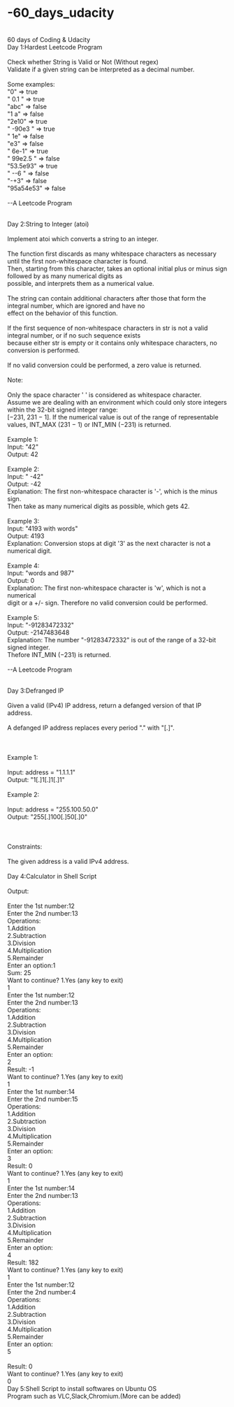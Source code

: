 # -60_days_udacity
<br />60 days of Coding &amp; Udacity<br />
Day 1:Hardest Leetcode Program
<br />
<br />Check whether String is Valid or Not (Without regex)
<br />Validate if a given string can be interpreted as a decimal number.
<br />
<br />Some examples:
<br />"0" => true
<br />" 0.1 " => true
<br />"abc" => false
<br />"1 a" => false
<br />"2e10" => true
<br />" -90e3   " => true
<br />" 1e" => false
<br />"e3" => false
<br />" 6e-1" => true
<br />" 99e2.5 " => false
<br />"53.5e93" => true
<br />" --6 " => false
<br />"-+3" => false
<br />"95a54e53" => false
<br />
<br />--A Leetcode Program

<br />Day 2:String to Integer (atoi)
<br />
<br />Implement atoi which converts a string to an integer.
<br />
<br />The function first discards as many whitespace characters as necessary until the first non-whitespace character is found. <br />Then, starting from this character, takes an optional initial plus or minus sign followed by as many numerical digits as <br />possible, and interprets them as a numerical value.
<br />
<br />The string can contain additional characters after those that form the integral number, which are ignored and have no <br />effect on the behavior of this function.
<br />
<br />If the first sequence of non-whitespace characters in str is not a valid integral number, or if no such sequence exists <br />because either str is empty or it contains only whitespace characters, no conversion is performed.
<br />
<br />If no valid conversion could be performed, a zero value is returned.
<br />
<br />Note:
<br />
<br />    Only the space character ' ' is considered as whitespace character.
<br />    Assume we are dealing with an environment which could only store integers within the 32-bit signed integer range: <br />[−231,  231 − 1]. If the numerical value is out of the range of representable values, INT_MAX (231 − 1) or INT_MIN (−231) is returned.
<br />
<br />Example 1:
<br />Input: "42"
<br />Output: 42
<br />
<br />Example 2:
<br />Input: "   -42"
<br />Output: -42
<br />Explanation: The first non-whitespace character is '-', which is the minus sign.
<br />             Then take as many numerical digits as possible, which gets 42.
<br />
<br />Example 3:
<br />Input: "4193 with words"
<br />Output: 4193
<br />Explanation: Conversion stops at digit '3' as the next character is not a numerical digit.
<br />
<br />Example 4:
<br />Input: "words and 987"
<br />Output: 0
<br />Explanation: The first non-whitespace character is 'w', which is not a numerical 
<br />             digit or a +/- sign. Therefore no valid conversion could be performed.
<br />
<br />Example 5:
<br />Input: "-91283472332"
<br />Output: -2147483648
<br />Explanation: The number "-91283472332" is out of the range of a 32-bit signed integer.
<br />             Thefore INT_MIN (−231) is returned.
<br />
<br />--A Leetcode Program

<br />Day 3:Defranged IP
<br />
<br />Given a valid (IPv4) IP address, return a defanged version of that IP address.
<br />
<br />A defanged IP address replaces every period "." with "[.]".
<br />
 <br />
<br />
<br />Example 1:
<br />
<br />Input: address = "1.1.1.1"
<br />Output: "1[.]1[.]1[.]1"
<br />
<br />Example 2:
<br />
<br />Input: address = "255.100.50.0"
<br />Output: "255[.]100[.]50[.]0"
<br />
<br />
<br />
<br />Constraints:
<br />
<br />    The given address is a valid IPv4 address.
<br />
<br />Day 4:Calculator in Shell Script
<br />
<br />Output:
<br />
<br />Enter the 1st number:12
<br />Enter the 2nd number:13
<br />Operations:
<br />1.Addition
<br />2.Subtraction
<br />3.Division
<br />4.Multiplication
<br />5.Remainder
<br />Enter an option:1
<br />Sum:  25
<br />Want to continue? 1.Yes (any key to exit) 
<br />1
<br />Enter the 1st number:12
<br />Enter the 2nd number:13
<br />Operations:
<br />1.Addition
<br />2.Subtraction
<br />3.Division
<br />4.Multiplication
<br />5.Remainder
<br />Enter an option:
<br />2
<br />Result:  -1
<br />Want to continue? 1.Yes (any key to exit) 
<br />1
<br />Enter the 1st number:14
<br />Enter the 2nd number:15
<br />Operations:
<br />1.Addition
<br />2.Subtraction
<br />3.Division
<br />4.Multiplication
<br />5.Remainder
<br />Enter an option:
<br />3
<br />Result:  0
<br />Want to continue? 1.Yes (any key to exit) 
<br />1
<br />Enter the 1st number:14
<br />Enter the 2nd number:13
<br />Operations:
<br />1.Addition
<br />2.Subtraction
<br />3.Division
<br />4.Multiplication
<br />5.Remainder
<br />Enter an option:
<br />4
<br />Result:  182
<br />Want to continue? 1.Yes (any key to exit) 
<br />1
<br />Enter the 1st number:12
<br />Enter the 2nd number:4
<br />Operations:
<br />1.Addition
<br />2.Subtraction
<br />3.Division
<br />4.Multiplication
<br />5.Remainder
<br />Enter an option:
<br />5
<br />
<br />Result:  0
<br />Want to continue? 1.Yes (any key to exit) 
<br />0
<br />Day 5:Shell Script to install softwares on Ubuntu OS
<br />Program such as VLC,Slack,Chromium.(More can be added)

